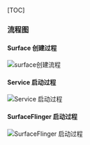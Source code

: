 [TOC]





### 流程图

#### Surface 创建过程



![surface创建流程](http://s191.photo.store.qq.com/psb?/V14L47VC0w3vOf/zGtkJwB0As4qoJj.CCiRiIB5iOqCXnvjMlrIxg9vZ*0!/b/dL8AAAAAAAAA)

#### Service 启动过程

![Service 启动过程](http://r.photo.store.qq.com/psb?/V14L47VC0w3vOf/92b648D1RZd.d33B8I2AfRTNYUqyiLmA0KCKaGiOUdw!/r/dL4AAAAAAAAA)



#### SurfaceFlinger 启动过程

![SurfaceFlinger 启动过程](http://s191.photo.store.qq.com/psb?/V14L47VC0w3vOf/srtVqGtk*liZeiESVZzktIeXFfmqxPS0NrXqxHbdAXs!/b/dL8AAAAAAAAA)